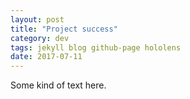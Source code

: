 ```yaml
---
layout: post
title: "Project success"
category: dev
tags: jekyll blog github-page hololens
date: 2017-07-11
---
```


Some kind of text here.